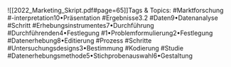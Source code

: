 
![[2022_Marketing_Skript.pdf#page=65]]Tags & Topics:
   #Marktforschung
   #-interpretation10•Präsentation
   #Ergebnisse3.2
   #Daten9•Datenanalyse
   #Schritt
   #Erhebungsinstrumentes7•Durchführung
   #Durchführenden4•Festlegung
   #1•Problemformulierung2•Festlegung
   #Datenerhebung8•Editierung
   #Prozess
   #Schritte
   #Untersuchungsdesigns3•Bestimmung
   #Kodierung
   #Studie
   #Datenerhebungsmethode5•Stichprobenauswahl6•Gestaltung